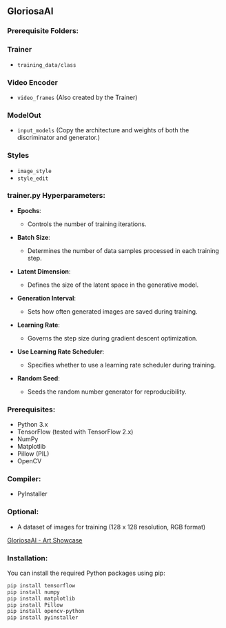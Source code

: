 ## GloriosaAI
### Prerequisite Folders:

### Trainer
- `training_data/class`

### Video Encoder
- `video_frames` (Also created by the Trainer)

### ModelOut
- `input_models` (Copy the architecture and weights of both the discriminator and generator.)

### Styles
- `image_style`
- `style_edit`

### trainer.py Hyperparameters:

- **Epochs**:
  - Controls the number of training iterations.

- **Batch Size**:
  - Determines the number of data samples processed in each training step.

- **Latent Dimension**:
  - Defines the size of the latent space in the generative model.

- **Generation Interval**:
  - Sets how often generated images are saved during training.

- **Learning Rate**:
  - Governs the step size during gradient descent optimization.

- **Use Learning Rate Scheduler**:
  - Specifies whether to use a learning rate scheduler during training.

- **Random Seed**:
  - Seeds the random number generator for reproducibility.

### Prerequisites:

- Python 3.x
- TensorFlow (tested with TensorFlow 2.x)
- NumPy
- Matplotlib
- Pillow (PIL)
- OpenCV

### Compiler:

- PyInstaller

### Optional:

- A dataset of images for training (128 x 128 resolution, RGB format)

[GloriosaAI - Art Showcase](https://www.youtube.com/watch?v=0XxlTf5EoUs)

### Installation:

You can install the required Python packages using pip:

```bash
pip install tensorflow
pip install numpy
pip install matplotlib
pip install Pillow
pip install opencv-python
pip install pyinstaller


